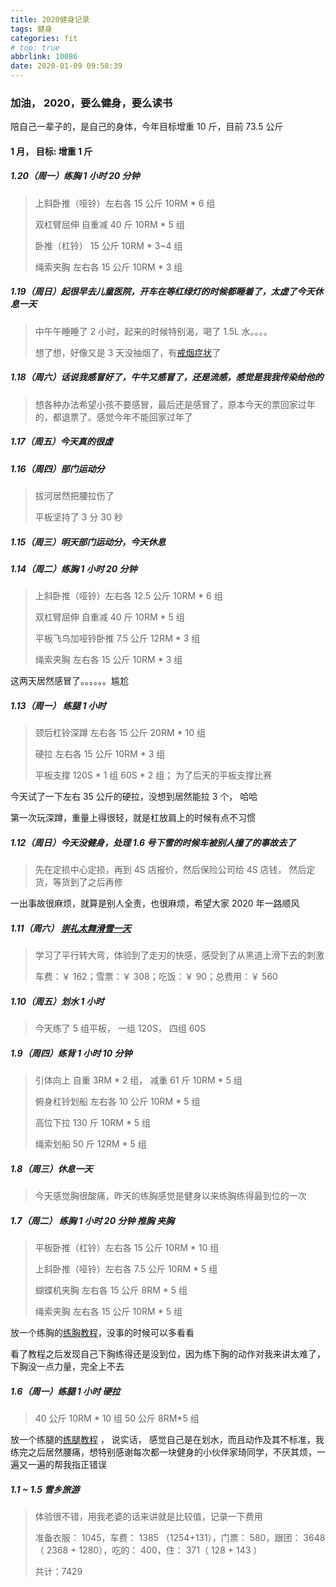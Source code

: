 ```yaml
---
title: 2020健身记录
tags: 健身
categories: fit
# top: true
abbrlink: 10086
date: 2020-01-09 09:58:39
---
```


### 加油， 2020，要么健身，要么读书

陪自己一辈子的，是自己的身体，今年目标增重 10 斤，目前 73.5 公斤

<!-- more -->

#### 1 月， 目标: 增重 1 斤

##### 1.20（周一）练胸 1 小时 20 分钟

> 上斜卧推（哑铃）左右各 15 公斤 10RM \* 6 组
>
> 双杠臂屈伸 自重减 40 斤 10RM \* 5 组
>
> 卧推（杠铃） 15 公斤 10RM \* 3~4 组
>
> 绳索夹胸 左右各 15 公斤 10RM \* 3 组

##### 1.19（周日）起很早去儿童医院，开车在等红绿灯的时候都睡着了，太虚了今天休息一天

> 中午午睡睡了 2 小时，起来的时候特别渴，喝了 1.5L 水。。。。
>
> 想了想，好像又是 3 天没抽烟了，有[戒烟症状](https://zhuanlan.zhihu.com/p/39408838)了

##### 1.18（周六）话说我感冒好了，牛牛又感冒了，还是流感，感觉是我我传染给他的

> 想各种办法希望小孩不要感冒，最后还是感冒了，原本今天的票回家过年的，都退票了。感觉今年不能回家过年了

##### 1.17（周五）今天真的很虚

##### 1.16（周四）部门运动分

> 拔河居然把腰拉伤了
>
> 平板坚持了 3 分 30 秒

##### 1.15（周三）明天部门运动分，今天休息

##### 1.14（周二）练胸 1 小时 20 分钟

> 上斜卧推（哑铃）左右各 12.5 公斤 10RM \* 6 组
>
> 双杠臂屈伸 自重减 40 斤 10RM \* 5 组
>
> 平板飞鸟加哑铃卧推 7.5 公斤 12RM \* 3 组
>
> 绳索夹胸 左右各 15 公斤 10RM \* 3 组

这两天居然感冒了。。。。。。尴尬

##### 1.13（周一） 练腿 1 小时

> 颈后杠铃深蹲 左右各 15 公斤 20RM \* 10 组
>
> 硬拉 左右各 15 公斤 10RM \* 3 组
>
> 平板支撑 120S \* 1 组 60S \* 2 组； 为了后天的平板支撑比赛

今天试了一下左右 35 公斤的硬拉，没想到居然能拉 3 个， 哈哈

第一次玩深蹲，重量上得很轻，就是杠放肩上的时候有点不习惯

##### 1.12（周日）今天没健身，处理 1.6 号下雪的时候车被别人撞了的事故去了

> 先在定损中心定损，再到 4S 店报价，然后保险公司给 4S 店钱， 然后定货，等货到了之后再修

一出事故很麻烦，就算是别人全责，也很麻烦，希望大家 2020 年一路顺风

##### 1.11（周六） [崇礼太舞滑雪一天](/thaiwooski.html)

> 学习了平行转大弯，体验到了走刃的快感，感受到了从黑道上滑下去的刺激
>
> 车费：￥ 162；雪票：￥ 308；吃饭：￥ 90；总费用：￥ 560

##### 1.10（周五）划水 1 小时

> 今天练了 5 组平板， 一组 120S， 四组 60S

##### 1.9（周四）练背 1 小时 10 分钟

> 引体向上 自重 3RM \* 2 组， 减重 61 斤 10RM \* 5 组
>
> 俯身杠铃划船 左右各 10 公斤 10RM \* 5 组
>
> 高位下拉 130 斤 10RM \* 5 组
>
> 绳索划船 50 斤 12RM \* 5 组

##### 1.8（周三）休息一天

> 今天感觉胸很酸痛，昨天的练胸感觉是健身以来练胸练得最到位的一次

##### 1.7（周二） 练胸 1 小时 20 分钟 推胸 夹胸

> 平板卧推（杠铃）左右各 15 公斤 10RM \* 10 组
>
> 上斜卧推（哑铃）左右各 7.5 公斤 10RM \* 5 组
>
> 蝴蝶机夹胸 左右各 15 公斤 8RM \* 5 组
>
> 绳索夹胸 左右各 15 公斤 10RM \* 5 组

放一个练胸的[练胸教程](https://zhuanlan.zhihu.com/p/38583580)，没事的时候可以多看看

看了教程之后发现自己下胸练得还是没到位，因为练下胸的动作对我来讲太难了，下胸没一点力量，完全上不去

##### 1.6（周一）练腿 1 小时 硬拉

> 40 公斤 10RM \* 10 组 50 公斤 8RM\*5 组

放一个练腿的[练腿教程](https://www.zhihu.com/question/54873522) ， 说实话， 感觉自己是在划水，而且动作及其不标准，我练完之后居然腰痛，想特别感谢每次都一块健身的小伙伴家琦同学，不厌其烦，一遍又一遍的帮我指正错误

##### 1.1 ~ 1.5 雪乡旅游

> 体验很不错，用我老婆的话来讲就是比较值，记录一下费用
>
> 准备衣服： 1045，车费： 1385 （1254+131），门票： 580，跟团： 3648（ 2368 + 1280），吃的： 400，住： 371（ 128 + 143 ）
>
> 共计：7429
